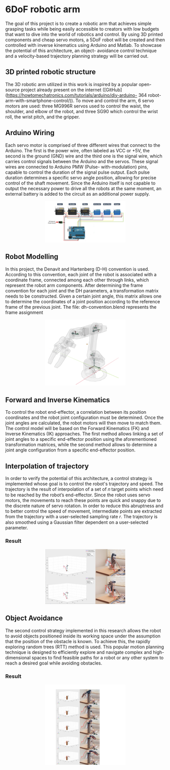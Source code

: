 # 6DoF robotic arm
The goal of this project is to create a robotic arm that achieves simple grasping tasks
while being easily accessible to creators with low budgets that want to dive into the
world of robotics and control. By using 3D printed components and cheap servo
motors, a 5DoF robot will be created and then controlled with inverse kinematics using
Arduino and Matlab. To showcase the potential of this architecture, an object-
avoidance control technique and a velocity-based trajectory planning strategy will be
carried out.

## 3D printed robotic structure
The 3D robotic arm utilized in this work is inspired by a popular open-source project
already present on the internet ([GitHub](https://howtomechatronics.com/tutorials/arduino/diy-arduino-
364 robot-arm-with-smartphone-control/)). To move and control the arm, 6 servo motors are
used: three MG996R servos used to control the waist, the shoulder, and elbow of the
robot, and three SG90 which control the wrist roll, the wrist pitch, and the gripper.

## Arduino Wiring

Each servo motor is comprised of three different wires that connect to the Arduino. The
first is the power wire, often labeled as VCC or +5V, the second is the ground (GND)
wire and the third one is the signal wire, which carries control signals between the
Arduino and the servos. These signal wires are connected to Arduino PMW (Pulse-
with-modulation) pins, capable to control the duration of the signal pulse output. Each pulse duration determines a specific servo angle position, allowing for precise control of the shaft movement. Since the Arduino itself is not capable to output the necessary power to drive all the robots at the same moment, an external battery is added to the circuit as an additional power supply.

<div align="center">
  <img src="Arduino_Wiring.png" alt="Arduino Wiring" style="width: 50%;"/>
</div>

## Robot Modelling
In this project, the Denavit and Hartenberg (D-H) convention is used. According to this convention, each joint of the robot is associated with a coordinate frame, connected among each other through links, which represent the robot arm components. After determining the frame convention for each joint and the DH parameters, a transformation matrix needs to be constructed. Given a certain joint angle, this matrix allows one to determine the coordinates of a joint position according to the reference frame of the previous joint. The file: dh-convention.blend represents the frame assignment
<div align="center">
  <img src="DH_assignment.png" alt="Robot Modelling" style="width: 50%;"/>
</div>


## Forward and Inverse Kinematics
To control the robot end-effector, a correlation between its position coordinates and the robot joint configuration must be determined. Once the joint angles are calculated, the robot motors will then move to match them. The control model will be based on the Forward Kinematics (FK) and Inverse Kinematics (IK) approaches. The first method allows linking a set of joint angles to a specific end-effector position using the aforementioned transformation matrices, while the second method allows to determine a joint angle configuration from a specific end-effector position. 

## Interpolation of trajectory
In order to verify the potential of this architecture, a control strategy is implemented whose goal is to control the robot's trajectory and speed. The trajectory is the result of interpolation of a set of 𝑛 target points which need to be reached by the robot’s end-effector. Since the robot uses servo motors, the movements to reach these points are quick and snappy due to the discrete nature of servo rotation. In order to reduce this abruptness and to better control the speed of movement, intermediate points are extracted from the trajectory with a user-selected sampling rate 𝑟. The trajectory is also smoothed using a Gaussian filter dependent on a user-selected parameter.

### Result
<div align="center">
  <img src="smoothing-traj.png" alt="Trajectory Smoothing" style="width: 50%;"/>
</div>



## Object Avoidance
The second control strategy implemented in this research allows the robot to avoid objects positioned inside its working space under the assumption that the position of the obstacle is known. To achieve this, the rapidly exploring random trees (RTT) method is used. This popular motion planning technique is designed to efficiently explore and navigate complex and high-dimensional spaces to find feasible paths for a robot or any other system to reach a desired goal while avoiding obstacles.

### Result
<div align="center">
  <img src="ObstacleAvoidanceStep_2.png" alt="Object Avoidance" style="width: 50%;"/>
</div>


